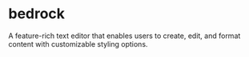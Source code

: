 # bedrock
A feature-rich text editor that enables users to create, edit, and format content with customizable styling options.
